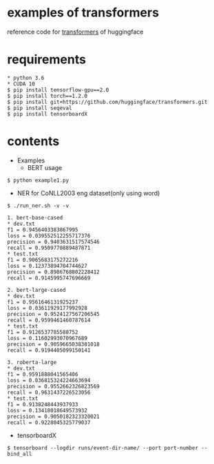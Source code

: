 # examples of transformers
reference code for [transformers](https://github.com/huggingface/transformers) of huggingface

# requirements

```
* python 3.6
* CUDA 10
$ pip install tensorflow-gpu==2.0
$ pip install torch==1.2.0
$ pip install git+https://github.com/huggingface/transformers.git
$ pip install seqeval
$ pip install tensorboardX
```

# contents

- Examples
  - BERT usage
```
$ python example1.py
```

- NER for CoNLL2003 eng dataset(only using word)
```
$ ./run_ner.sh -v -v

1. bert-base-cased
* dev.txt
f1 = 0.9456403383867995
loss = 0.039552512255717376
precision = 0.9403631517574546
recall = 0.9509770889487871
* test.txt
f1 = 0.9065683175272216
loss = 0.12373894704744627
precision = 0.8986768802228412
recall = 0.9145995747696669

2. bert-large-cased
* dev.txt
f1 = 0.9561646131925237
loss = 0.03611929177992928
precision = 0.9524127567206545
recall = 0.9599461460787614
* test.txt
f1 = 0.9126537785588752
loss = 0.11602993070967689
precision = 0.9059665038381018
recall = 0.9194405099150141

3. roberta-large
* dev.txt
f1 = 0.9591888041565406
loss = 0.036815324224663694
precision = 0.9552662326823569
recall = 0.9631437226523056
* test.txt
f1 = 0.9138248443937933
loss = 0.13418018649573932
precision = 0.9050182323320021
recall = 0.9228045325779037
```
  - tensorboardX
```
$ tensorboard --logdir runs/event-dir-name/ --port port-number --bind_all
```
